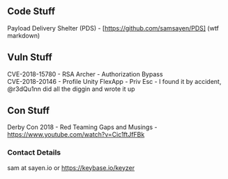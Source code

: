## Code Stuff
Payload Delivery Shelter (PDS) - [https://github.com/samsayen/PDS] (wtf markdown)

## Vuln Stuff   
CVE-2018-15780 - RSA Archer - Authorization Bypass   
CVE-2018-20146 - Profile Unity FlexApp - Priv Esc - I found it by accident, @r3dQu1nn did all the diggin and wrote it up   

## Con Stuff   
Derby Con 2018 - Red Teaming Gaps and Musings - https://www.youtube.com/watch?v=Cic1ftJfFBk   

### Contact Details   
sam at sayen.io or https://keybase.io/keyzer   
